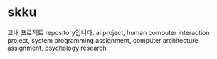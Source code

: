 # skku
교내 프로젝트 repository입니다.
ai project, human computer interaction project, system programming assignment, computer architecture assignment, psychology research
